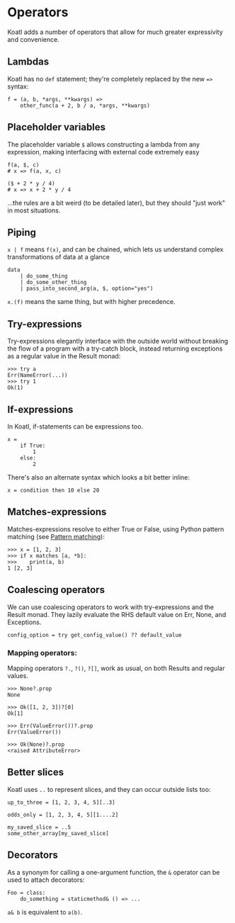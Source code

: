 # Operators

Koatl adds a number of operators that allow for much greater expressivity and convenience.

## Lambdas

Koatl has no `def` statement; they're completely replaced by the new `=>` syntax:

```koatl
f = (a, b, *args, **kwargs) =>
    other_func(a + 2, b / a, *args, **kwargs)
```

## Placeholder variables

The placeholder variable `$` allows constructing a lambda from any expression, making interfacing with external code extremely easy

```koatl
f(a, $, c)
# x => f(a, x, c)

($ + 2 * y / 4)
# x => x + 2 * y / 4
```

...the rules are a bit weird (to be detailed later), but they should "just work" in most situations.

## Piping

`x | f` means `f(x)`, and can be chained, which lets us understand complex transformations of data at a glance

```koatl
data
    | do_some_thing
    | do_some_other_thing
    | pass_into_second_arg(a, $, option="yes")
```

`x.(f)` means the same thing, but with higher precedence.

## Try-expressions

Try-expressions elegantly interface with the outside world without breaking the flow of a program with a try-catch block, instead returning exceptions as a regular value in the Result monad:

```koatl
>>> try a
Err(NameError(...))
>>> try 1
Ok(1)
```

## If-expressions

In Koatl, if-statements can be expressions too.

```koatl
x =
    if True:
        1
    else:
        2
```

There's also an alternate syntax which looks a bit better inline:

```koatl
x = condition then 10 else 20
```

## Matches-expressions

Matches-expressions resolve to either True or False, using Python pattern matching (see [Pattern matching](match)):

```koatl
>>> x = [1, 2, 3]
>>> if x matches [a, *b]:
>>>    print(a, b)
1 [2, 3]
```

## Coalescing operators

We can use coalescing operators to work with try-expressions and the Result monad.
They lazily evaluate the RHS default value on Err, None, and Exceptions.

```koatl
config_option = try get_config_value() ?? default_value
```

### Mapping operators:

Mapping operators `?.`, `?()`, `?[]`, work as usual, on both Results and regular values.

```koatl
>>> None?.prop
None

>>> Ok([1, 2, 3])?[0]
Ok[1]

>>> Err(ValueError())?.prop
Err(ValueError())

>>> Ok(None)?.prop
<raised AttributeError>
```

## Better slices

Koatl uses `..` to represent slices, and they can occur outside lists too:

```koatl
up_to_three = [1, 2, 3, 4, 5][..3]

odds_only = [1, 2, 3, 4, 5][1....2]

my_saved_slice = ..5
some_other_array[my_saved_slice]
```

## Decorators

As a synonym for calling a one-argument function, the `&` operator can be used to attach decorators:

```koatl
Foo = class:
    do_something = staticmethod& () => ...
```

`a& b` is equivalent to `a(b)`.
